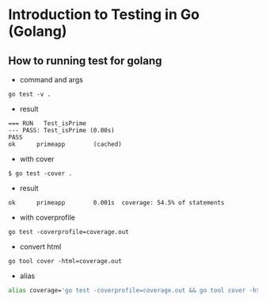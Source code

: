 # Introduction to Testing in Go (Golang)

## How to running test for golang

- command and args
```text
go test -v .
```
- result
```text
=== RUN   Test_isPrime
--- PASS: Test_isPrime (0.00s)
PASS
ok      primeapp        (cached)
```
- with cover

```text
$ go test -cover .
```
- result
```text
ok      primeapp        0.001s  coverage: 54.5% of statements
```
- with coverprofile
```text
go test -coverprofile=coverage.out
```
- convert html
```text
go tool cover -html=coverage.out 
```
- alias
```bash
alias coverage='go test -coverprofile=coverage.out && go tool cover -html=coverage.out'
```